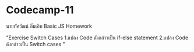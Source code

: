 # Codecamp-11
นายทัศวัฒน์ อิ่มเอิบ
Basic JS Homework

"Exercise Switch Cases
1.แปลง Code ดังกล่าวเป็น if-else statement
2.แปลง Code ดังกล่าวเป็น Switch cases
"